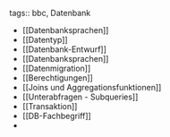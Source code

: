 tags:: bbc, Datenbank

- [[Datenbanksprachen]]
- [[Datentyp]]
- [[Datenbank-Entwurf]]
- [[Datenbanksprachen]]
- [[Datenmigration]]
- [[Berechtigungen]]
- [[Joins und Aggregationsfunktionen]]
- [[Unterabfragen - Subqueries]]
- [[Transaktion]]
- [[DB-Fachbegriff]]
-